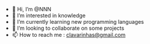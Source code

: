 - 👋 Hi, I’m @NNN
- 👀 I’m interested in knowledge
- 🌱 I’m currently learning new programming languages
- 💞️ I’m looking to collaborate on some projects
- 📫 How to reach me : clavarinhas@gmail.com

<!---
✨ "With great power comes great responsibility" ✨
--->
